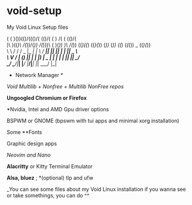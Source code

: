 # void-setup
My Void Linux Setup files

 (   (  )\())(()/((()/(   (()/( (     )  /(    (  (()/(  
 )\  )\((_)\  /(_))/(_))   /(_)))\   ( )(_))   )\  /(_)) 
((_)((_) ((_)(_)) (_))_   (_)) ((_) (_(_()) _ ((_)(_))   
\ \ / / / _ \|_ _| |   \  / __|| __||_   _|| | | || _ \  
 \ V / | (_) || |  | |) | \__ \| _|   | |  | |_| ||  _/  
  \_/   \___/|___| |___/  |___/|___|  |_|   \___/ |_|    
                                                         

* Network Manager *

*Void Multilib + Nonfree + Multilib NonFree repos*

**Ungoogled Chromium or Firefox**

*Nvidia, Intel and AMD Gpu driver options

BSPWM or GNOME
(bpswm with tui apps and minimal xorg installation)

Some **Fonts

Graphic design apps

*Neovim and Nano*

**Alacritty** or Kitty Terminal Emulator

**Alsa, bluez** ; *(optional) tlp and ufw


_You can see some files about my Void Linux installation
if you wanna see or take somethings, you can do ^^
